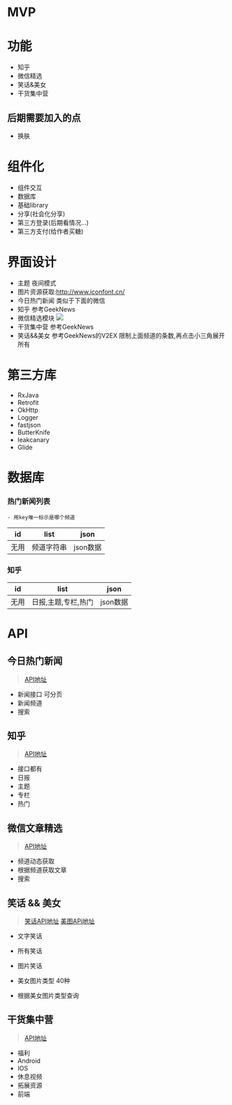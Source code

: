 # MVP

# 功能

- 知乎
- 微信精选
- 笑话&美女
- 干货集中营

## 后期需要加入的点

- 换肤

# 组件化

- 组件交互
- 数据库
- 基础library
- 分享(社会化分享)
- 第三方登录(后期看情况...)
- 第三方支付(给作者买糖)

# 界面设计

- 主题 夜间模式
- 图片资源获取:http://www.iconfont.cn/
- 今日热门新闻 类似于下面的微信
- 知乎 参考GeekNews
- 微信精选模块
	![](http://olg7c0d2n.bkt.clouddn.com/17-9-9/52520071.jpg)
- 干货集中营 参考GeekNews
- 笑话&&美女 参考GeekNews的V2EX  限制上面频道的条数,再点击小三角展开所有

# 第三方库

- RxJava
- Retrofit
- OkHttp
- Logger
- fastjson
- ButterKnife 
- leakcanary 
- Glide 

# 数据库

### 热门新闻列表
	- 用key唯一标示是哪个频道

|id|list|json|
|:-:|:-:|:-:|
|无用|频道字符串|json数据|

### 知乎

|id|list|json|
|:-:|:-:|:-:|
|无用|日报,主题,专栏,热门|json数据|

# API 

## 今日热门新闻

> [API地址](https://market.aliyun.com/products/57126001/cmapi011178.html?spm=5176.2020520132.101.6.mJNrb6#sku=yuncode517800004)

- 新闻接口 可分页
- 新闻频道
- 搜索

## 知乎

> [API地址](https://github.com/izzyleung/ZhihuDailyPurify/wiki/%E7%9F%A5%E4%B9%8E%E6%97%A5%E6%8A%A5-API-%E5%88%86%E6%9E%90)

- 接口都有
- 日报
- 主题
- 专栏
- 热门

## 微信文章精选

> [API地址](https://market.aliyun.com/products/57126001/cmapi016402.html?spm=5176.2020520132.101.21.mJNrb6#sku=yuncode1040200005)

- 频道动态获取
- 根据频道获取文章
- 搜索

## 笑话 && 美女

> [笑话API地址](https://market.aliyun.com/products/57002003/cmapi011258.html?spm=5176.2020520132.101.16.mJNrb6#sku=yuncode525800004)
> [美图APi地址](https://market.aliyun.com/products/57126001/cmapi011155.html?spm=5176.2020520132.101.11.mJNrb6#sku=yuncode515500005)

- 文字笑话
- 所有笑话
- 图片笑话

- 美女图片类型 40种
- 根据美女图片类型查询

## 干货集中营

> [API地址](http://gank.io/api)

- 福利
- Android
- IOS
- 休息视频
- 拓展资源
- 前端


